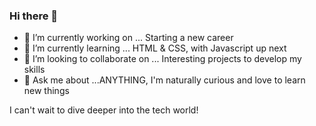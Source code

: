 ### Hi there 👋

- 🔭 I’m currently working on ... Starting a new career
- 🌱 I’m currently learning ... HTML & CSS, with Javascript up next
- 👯 I’m looking to collaborate on ... Interesting projects to develop my skills
- 💬 Ask me about ...ANYTHING, I'm naturally curious and love to learn new things

I can't wait to dive deeper into the tech world!
